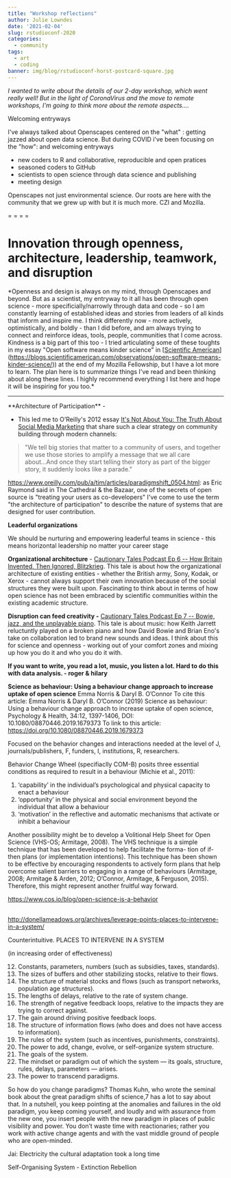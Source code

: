 ```yaml
---
title: "Workshop reflections"
author: Julie Lowndes
date: '2021-02-04'
slug: rstudioconf-2020
categories:
  - community
tags:
  - art
  - coding
banner: img/blog/rstudioconf-horst-postcard-square.jpg
---
```


*I wanted to write about the details of our 2-day workshop, which went really well! But in the light of CoronaVirus and the move to remote workshops, I'm going to think more about the remote aspects....*


Welcoming entryways

I've always talked about Openscapes centered on the "what" : getting jazzed about open data science. But during COVID i've been focusing on the "how": 
and welcoming entryways

- new coders to R and collaborative, reproducible and open pratices
- seasoned coders to GitHub
- scientists to open science through data science and publishing
- meeting design

Openscapes not just environmental science. Our roots are here with the community that we grew up with but it is much more. CZI and Mozilla. 

= = = = 

# Innovation through openness, architecture, leadership, teamwork, and disruption

\*Openness and design is always on my mind, through Openscapes and beyond. But as a scientist, my entryway to it all has been through open science - more specificially/narrowly through data and code - so I am constantly learning of established ideas and stories from leaders of all kinds that inform and inspire me. I think differently now - more actively, optimistically, and boldly - than I did before, and am always trying to connect and reinforce ideas, tools, people, communities that I come across. Kindness is a big part of this too - I tried articulating some of these toughts in my essay "Open software means kinder science" in [[Scientific American](%5Bhttps://blogs.scientificamerican.com/observations/open-software-means-kinder-science/)](<https://blogs.scientificamerican.com/observations/open-software-means-kinder-science/>)) at the end of my Mozilla Fellowship, but I have a lot more to learn. The plan here is to summarize things I've read and been thinking about along these lines. I highly recommend everything I list here and hope it will be inspiring for you too.\*

------------------------------------------------------------------------

\*\*Architecture of Participation\*\* -

- This led me to O’Reilly's 2012 essay [It's Not About You: The Truth About Social Media Marketing](https://www.linkedin.com/pulse/20121002122119-16553-it-s-not-about-you-the-truth-about-social-media-marketing) that share such a clear strategy on community building through modern channels: 
> "We tell big stories that matter to a community of users, and together we use those stories to amplify a message that we all care about...And once they start telling their story as part of the bigger story, it suddenly looks like a parade."


https://www.oreilly.com/pub/a/tim/articles/paradigmshift_0504.html: 
as Eric Raymond said in The Cathedral & the Bazaar, one of the secrets of open source is "treating your users as co-developers"
I've come to use the term "the architecture of participation" to describe the nature of systems that are designed for user contribution.


**Leaderful organizations**

We should be nurturing and empowering leaderful teams in science - this means horizontal leadership no matter your career stage

**Organizational architecture** - [Cautionary Tales Podcast Ep 6 -- How Britain Invented, Then Ignored, Blitzkrieg](http://timharford.com/2019/12/cautionary-tales-ep-6-how-britain-invented-then-ignored-blitzkrieg/). This tale is about how the organizational architecture of existing entities - whether the British army, Sony, Kodak, or Xerox - cannot always support their own innovation because of the social structures they were built upon. Fascinating to think about in terms of how open science has not been embraced by scientific communities within the existing academic structure.

**Disruption can feed creativity -** [Cautionary Tales Podcast Ep 7 -- Bowie, jazz, and the unplayable piano](http://timharford.com/2019/12/cautionary-tales-ep-7-bowie-jazz-and-the-unplayable-piano/). This tale is about music: how Keith Jarrett reluctuntly played on a broken piano and how David Bowie and Brian Eno's take on collaboration led to brand new sounds and ideas. I think about this for science and openness - working out of your comfort zones and mixing up how you do it and who you do it with.

**If you want to write, you read a lot, music, you listen a lot. Hard to do this with data analysis. - roger & hilary**

**Science as behaviour: Using a behaviour change approach to increase uptake of open science**
Emma Norris & Daryl B. O’Connor
To cite this article: Emma Norris & Daryl B. O’Connor (2019) Science as behaviour: Using a behaviour change approach to increase uptake of open science, Psychology & Health, 34:12, 1397-1406, DOI: 10.1080/08870446.2019.1679373
To link to this article: https://doi.org/10.1080/08870446.2019.1679373

Focused on the behavior changes and interactions needed at the level of J, journals/publishers, F, funders, I, institutions, R, researchers.

Behavior Change Wheel (specifiaclly COM-B) posits three essential conditions as required to result in a behaviour (Michie et al., 2011): 

1. ‘capability’ in the individual’s psychological and physical capacity to enact a behaviour
1. ‘opportunity’ in the physical and social environment beyond the individual that allow a behaviour
1. ‘motivation’ in the reflective and automatic mechanisms that activate or inhibit a behaviour 

Another possibility might be to develop a Volitional Help Sheet for Open Science (VHS-OS; Armitage, 2008). The VHS technique is a simple technique that has been developed to help facilitate the forma- tion of if-then plans (or implementation intentions). This technique has been shown to be effective by encouraging respondents to actively form plans that help overcome salient barriers to engaging in a range of behaviours (Armitage, 2008; Armitage & Arden, 2012; O’Connor, Armitage, & Ferguson, 2015). Therefore, this might represent another fruitful way forward.

https://www.cos.io/blog/open-science-is-a-behavior

## 
http://donellameadows.org/archives/leverage-points-places-to-intervene-in-a-system/

Counterintuitive. 
PLACES TO INTERVENE IN A SYSTEM

(in increasing order of effectiveness)

12. Constants, parameters, numbers (such as subsidies, taxes, standards).
11. The sizes of buffers and other stabilizing stocks, relative to their flows.
10. The structure of material stocks and flows (such as transport networks, population age structures).
9. The lengths of delays, relative to the rate of system change.
8. The strength of negative feedback loops, relative to the impacts they are trying to correct against.
7. The gain around driving positive feedback loops.
6. The structure of information flows (who does and does not have access to information).
5. The rules of the system (such as incentives, punishments, constraints).
4. The power to add, change, evolve, or self-organize system structure.
3. The goals of the system.
2. The mindset or paradigm out of which the system — its goals, structure, rules, delays, parameters — arises.
1. The power to transcend paradigms.


So how do you change paradigms? Thomas Kuhn, who wrote the seminal book about the great paradigm shifts of science,7 has a lot to say about that. In a nutshell, you keep pointing at the anomalies and failures in the old paradigm, you keep coming yourself, and loudly and with assurance from the new one, you insert people with the new paradigm in places of public visibility and power. You don’t waste time with reactionaries; rather you work with active change agents and with the vast middle ground of people who are open-minded.


Jai: Electricity the cultural adaptation took a long time

Self-Organising System - Extinction Rebellion
